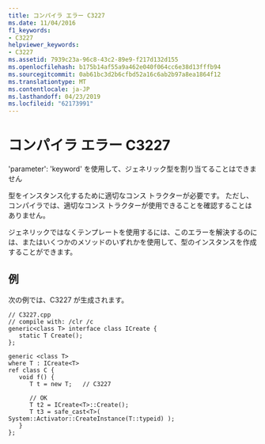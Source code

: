 ```yaml
---
title: コンパイラ エラー C3227
ms.date: 11/04/2016
f1_keywords:
- C3227
helpviewer_keywords:
- C3227
ms.assetid: 7939c23a-96c8-43c2-89e9-f217d132d155
ms.openlocfilehash: b175b14af55a9a462e040f064cc6e38d13fffb94
ms.sourcegitcommit: 0ab61bc3d2b6cfbd52a16c6ab2b97a8ea1864f12
ms.translationtype: MT
ms.contentlocale: ja-JP
ms.lasthandoff: 04/23/2019
ms.locfileid: "62173991"
---
```

# <a name="compiler-error-c3227"></a>コンパイラ エラー C3227

'parameter': 'keyword' を使用して、ジェネリック型を割り当てることはできません

型をインスタンス化するために適切なコンス トラクターが必要です。 ただし、コンパイラでは、適切なコンス トラクターが使用できることを確認することはありません。

ジェネリックではなくテンプレートを使用するには、このエラーを解決するのには、またはいくつかのメソッドのいずれかを使用して、型のインスタンスを作成することができます。

## <a name="example"></a>例

次の例では、C3227 が生成されます。

```
// C3227.cpp
// compile with: /clr /c
generic<class T> interface class ICreate {
   static T Create();
};

generic <class T>
where T : ICreate<T>
ref class C {
   void f() {
      T t = new T;   // C3227

      // OK
      T t2 = ICreate<T>::Create();
      T t3 = safe_cast<T>( System::Activator::CreateInstance(T::typeid) );
   }
};
```